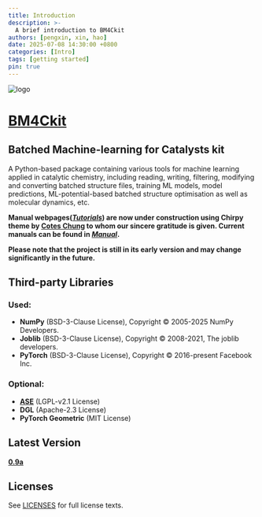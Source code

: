 ```yaml
---
title: Introduction
description: >-
  A brief introduction to BM4Ckit
authors: [pengxin, xin, hao]
date: 2025-07-08 14:30:00 +0800
categories: [Intro]
tags: [getting started]
pin: true
---
```


![logo](https://raw.githubusercontent.com/TrinitroCat/BM4Ckit/main/logo.png)

# [BM4Ckit](https://github.com/TrinitroCat/BM4Ckit)
## Batched Machine-learning for Catalysts kit
A Python-based package containing various tools for machine learning applied in catalytic chemistry, including reading, writing, filtering, modifying and converting batched structure files, training ML models, model predictions, ML-potential-based batched structure optimisation as well as molecular dynamics, etc.

**Manual webpages(*[Tutorials](https://hectopasca1.github.io/BM4Ckit_wiki/categories/tutorials/)*) are now under construction using Chirpy theme by [Cotes Chung](https://github.com/cotes2020/) to whom our sincere gratitude is given. Current manuals can be found in *[Manual](https://github.com/TrinitroCat/BM4Ckit/tree/main/Manual "Examples and templates")*.**

**Please note that the project is still in its early version and may change significantly in the future.**

## Third-party Libraries
### Used:
- **NumPy** (BSD-3-Clause License), Copyright © 2005-2025 NumPy Developers.
- **Joblib** (BSD-3-Clause License), Copyright © 2008-2021, The joblib developers.
- **PyTorch** (BSD-3-Clause License), Copyright © 2016-present Facebook Inc.  

### Optional:
- **[ASE](https://gitlab.com/ase/ase/-/tree/master?ref_type=heads)** (LGPL-v2.1 License)
- **DGL** (Apache-2.3 License)
- **PyTorch Geometric** (MIT License)

## Latest Version
**[0.9a](https://github.com/TrinitroCat/BM4Ckit "0.9a")**

## Licenses
See [LICENSES](https://github.com/TrinitroCat/BM4Ckit/tree/main/LICENSES) for full license texts.
